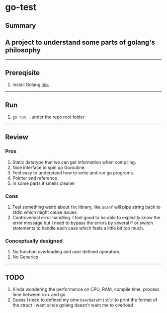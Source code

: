# go-test
## Summary
A project to understand some parts of golang's philosophy
---
---
## Prereqisite
1. Install Golang [link](https://go.dev/doc/install)

---
## Run
1. `go run .` under the repo root folder

---
## Review

### Pros
1. Static datatype that we can get information when compiling.
2. Nice interface to spin up Goroutine.
3. Feel easy to understand how to write and run go programs.
4. Pointer and reference.
5. In some parts it smells cleaner
### Cons
1. Feel something weird about `fmt` library, like `Scanf` will pipe string back to stdin which might cause issues.
2. Controversial error handling. I feel good to be able to explicitly know the error message but I need to bypass the errors by several if or switch statements to handle each case which feels a little bit too much.

### Conceptually designed
1. No function overloading and user defined operators.
2. No Generics 
---
## TODO
1. Kinda wondering the performance on CPU, RAM, compile time, process time between c++ and go.
2. Guess I need to defined my onw `UserDataPrintln` to print the format of the struct I want since golang doesn't want me to overload